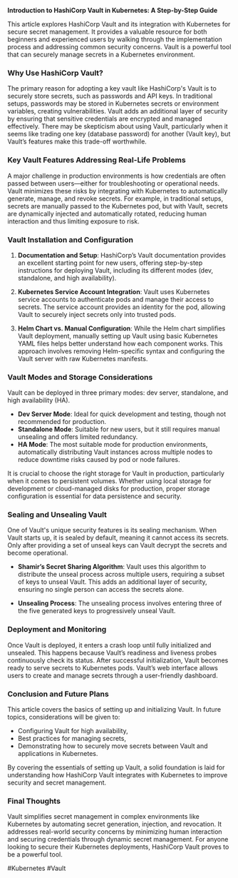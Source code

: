 
**Introduction to HashiCorp Vault in Kubernetes: A Step-by-Step Guide**

This article explores HashiCorp Vault and its integration with Kubernetes for secure secret management. It provides a valuable resource for both beginners and experienced users by walking through the implementation process and addressing common security concerns. Vault is a powerful tool that can securely manage secrets in a Kubernetes environment.

### Why Use HashiCorp Vault?

The primary reason for adopting a key vault like HashiCorp's Vault is to securely store secrets, such as passwords and API keys. In traditional setups, passwords may be stored in Kubernetes secrets or environment variables, creating vulnerabilities. Vault adds an additional layer of security by ensuring that sensitive credentials are encrypted and managed effectively. There may be skepticism about using Vault, particularly when it seems like trading one key (database password) for another (Vault key), but Vault’s features make this trade-off worthwhile.

### Key Vault Features Addressing Real-Life Problems

A major challenge in production environments is how credentials are often passed between users—either for troubleshooting or operational needs. Vault minimizes these risks by integrating with Kubernetes to automatically generate, manage, and revoke secrets. For example, in traditional setups, secrets are manually passed to the Kubernetes pod, but with Vault, secrets are dynamically injected and automatically rotated, reducing human interaction and thus limiting exposure to risk.

### Vault Installation and Configuration

1. **Documentation and Setup**: HashiCorp’s Vault documentation provides an excellent starting point for new users, offering step-by-step instructions for deploying Vault, including its different modes (dev, standalone, and high availability).

2. **Kubernetes Service Account Integration**: Vault uses Kubernetes service accounts to authenticate pods and manage their access to secrets. The service account provides an identity for the pod, allowing Vault to securely inject secrets only into trusted pods.

3. **Helm Chart vs. Manual Configuration**: While the Helm chart simplifies Vault deployment, manually setting up Vault using basic Kubernetes YAML files helps better understand how each component works. This approach involves removing Helm-specific syntax and configuring the Vault server with raw Kubernetes manifests.

### Vault Modes and Storage Considerations

Vault can be deployed in three primary modes: dev server, standalone, and high availability (HA). 

- **Dev Server Mode**: Ideal for quick development and testing, though not recommended for production.
- **Standalone Mode**: Suitable for new users, but it still requires manual unsealing and offers limited redundancy.
- **HA Mode**: The most suitable mode for production environments, automatically distributing Vault instances across multiple nodes to reduce downtime risks caused by pod or node failures.

It is crucial to choose the right storage for Vault in production, particularly when it comes to persistent volumes. Whether using local storage for development or cloud-managed disks for production, proper storage configuration is essential for data persistence and security.

### Sealing and Unsealing Vault

One of Vault's unique security features is its sealing mechanism. When Vault starts up, it is sealed by default, meaning it cannot access its secrets. Only after providing a set of unseal keys can Vault decrypt the secrets and become operational.

- **Shamir’s Secret Sharing Algorithm**: Vault uses this algorithm to distribute the unseal process across multiple users, requiring a subset of keys to unseal Vault. This adds an additional layer of security, ensuring no single person can access the secrets alone.
  
- **Unsealing Process**: The unsealing process involves entering three of the five generated keys to progressively unseal Vault.

### Deployment and Monitoring

Once Vault is deployed, it enters a crash loop until fully initialized and unsealed. This happens because Vault’s readiness and liveness probes continuously check its status. After successful initialization, Vault becomes ready to serve secrets to Kubernetes pods. Vault’s web interface allows users to create and manage secrets through a user-friendly dashboard.

### Conclusion and Future Plans

This article covers the basics of setting up and initializing Vault. In future topics, considerations will be given to:
- Configuring Vault for high availability,
- Best practices for managing secrets,
- Demonstrating how to securely move secrets between Vault and applications in Kubernetes.

By covering the essentials of setting up Vault, a solid foundation is laid for understanding how HashiCorp Vault integrates with Kubernetes to improve security and secret management.

### Final Thoughts

Vault simplifies secret management in complex environments like Kubernetes by automating secret generation, injection, and revocation. It addresses real-world security concerns by minimizing human interaction and securing credentials through dynamic secret management. For anyone looking to secure their Kubernetes deployments, HashiCorp Vault proves to be a powerful tool.


#Kubernetes 
#Vault